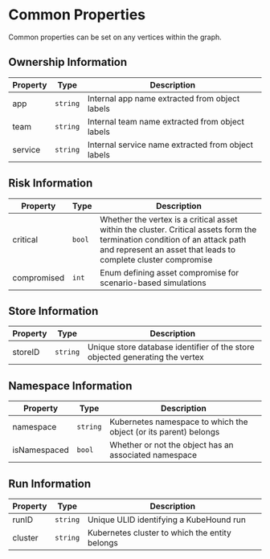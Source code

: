 # Common Properties

Common properties can be set on any vertices within the graph.

## Ownership Information

| Property | Type     | Description                                        |
| -------- | -------- | -------------------------------------------------- |
| app      | `string` | Internal app name extracted from object labels     |
| team     | `string` | Internal team name extracted from object labels    |
| service  | `string` | Internal service name extracted from object labels |

## Risk Information

| Property    | Type   | Description                                                                                                                                                                                  |
| ----------- | ------ | -------------------------------------------------------------------------------------------------------------------------------------------------------------------------------------------- |
| critical    | `bool` | Whether the vertex is a critical asset within the cluster. Critical assets form the termination condition of an attack path and represent an asset that leads to complete cluster compromise |
| compromised | `int`  | Enum defining asset compromise for scenario-based simulations                                                                                                                                |

## Store Information

| Property | Type     | Description                                                                  |
| -------- | -------- | ---------------------------------------------------------------------------- |
| storeID  | `string` | Unique store database identifier of the store objected generating the vertex |

## Namespace Information

| Property     | Type     | Description                                                      |
| ------------ | -------- | ---------------------------------------------------------------- |
| namespace    | `string` | Kubernetes namespace to which the object (or its parent) belongs |
| isNamespaced | `bool`   | Whether or not the object has an associated namespace            |

## Run Information

| Property | Type     | Description                                    |
| -------- | -------- | ---------------------------------------------- |
| runID    | `string` | Unique ULID identifying a KubeHound run        |
| cluster  | `string` | Kubernetes cluster to which the entity belongs |
